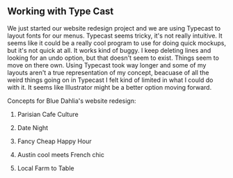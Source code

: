 ## Working with Type Cast

We just started our website redesign project and we are using Typecast to layout fonts for our menus.
Typecast seems tricky, it's not really intuitive. It seems like it could be a really cool program to use for doing quick mockups, but it's not quick at all. It works kind of buggy. I keep deleting lines and looking for an undo option, but that doesn't seem to exist. Things seem to move on there own. Using Typecast took way longer and some of my layouts aren't a true representation of my concept, beacuase of all the weird things going on in Typecast I felt kind of limited in what I could do with it. It seems like Illustrator might be a better option moving forward. 

Concepts for Blue Dahlia's website redesign:

1. Parisian Cafe Culture 
<a href="https://typecast.com/PZ6w74Qgm7/parisian-cafe-culture" title="Parisian Cafe Culture"></a>

2. Date Night
<a href="http://typecast.com/PZ6w74Qgm7/blue-dahlia-3" title="Date Night"></a>


3. Fancy Cheap Happy Hour
<a href="http://typecast.com/PZ6w74Qgm7/blue-dahlia-2" title="Fancy Cheap happy hour"></a>



4. Austin cool meets French chic
<a href="http://typecast.com/PZ6w74Qgm7/blue-dahlia-5" title="Austin cool meets French chic"></a>


5. Local Farm to Table
<a href="http://typecast.com/PZ6w74Qgm7/blue-dahlia-4" title="Austin cool meets French chic"></a>
